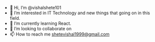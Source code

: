 - 👋 Hi, I’m @vishalshete101
- 👀 I’m interested in IT Technology and new things that going on in this field. 
- 🌱 I’m currently learning React.
- 💞️ I’m looking to collaborate on 
- 📫 How to reach me shetevishal1999@gmail.com

<!---
vishalshete101/vishalshete101 is a ✨ special ✨ repository because its `README.md` (this file) appears on your GitHub profile.
You can click the Preview link to take a look at your changes.
--->
